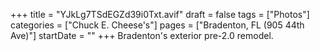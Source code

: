 +++
title = "YJkLg7TSdEGZd39i0Txt.avif"
draft = false
tags = ["Photos"]
categories = ["Chuck E. Cheese's"]
pages = ["Bradenton, FL (905 44th Ave)"]
startDate = ""
+++
Bradenton's exterior pre-2.0 remodel.
